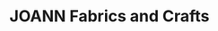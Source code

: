 ---
title: "JOANN Fabrics and Crafts"
url: /buffalo/joann-fabrics-and-crafts-niagara-falls-boulevard/
shop: Basteln
---